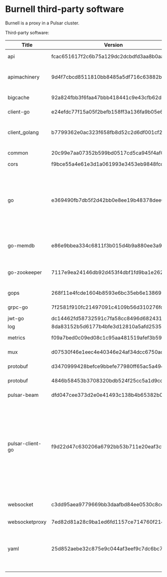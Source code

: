 # Burnell third-party software

Burnell is a proxy in a Pulsar cluster.

Third-party software:


|Title           |Version                                 |License                                                                                               |
|----------------|----------------------------------------|------------------------------------------------------------------------------------------------------|
|api             |fcac651617f2c6b75a129dc2dcbdfd3aa8b0aa1c|Apache-2.0                                                                                            |
|apimachinery    |9d4f7cbcd8511810bb8485a5df716c63882b219a|Apache-2.0; BSD-3-Clause                                                                              |
|bigcache        |92a824fbb3f6faa47bbb418441c9e43cfb62d294|Apache-2.0                                                                                            |
|client-go       |e24efdc77f15a05f2befb158ff3a136fa9b05e6c|Apache-2.0                                                                                            |
|client_golang   |b7799362e0ac323f658fb8d52c2d6df001cf272c|Apache-2.0; BSD-3-Clause                                                                              |
|common          |20c99e7aa07352b599bd0517cd5ca945f4af0407|Apache-2.0                                                                                            |
|cors            |f9bce55a4e61e3d1a061993e3453eb9848fcdc4d|MIT                                                                                                   |
|go              |e369490fb7db5f2d42bb0e8ee19b48378dee0ebf|BSD-3-Clause; Multi-license: BSD-3-Clause OR GPL-2.0-only; Public-Domain                              |
|go-memdb        |e86e9bbea334c6811f3b015d4b9a880ee3a9792b|MPL-2.0-no-copyleft-exception                                                                         |
|go-zookeeper    |7117e9ea24146db92d453f4dbf1fd9ba1e262989|BSD-3-Clause; Apache-2.0                                                                              |
|gops            |268f11e4fcde1604b8593e6bc35eb6e138699cb5|BSD-3-Clause                                                                                          |
|grpc-go         |7f2581f910fc21497091c4109b56d310276fc943|Apache-2.0                                                                                            |
|jwt-go          |dc14462fd58732591c7fa58cc8496d6824316a82|MIT                                                                                                   |
|log             |8da83152b5d6177b4bfe3d12810a5afd25355170|MIT                                                                                                   |
|metrics         |f09a7bed0c09ed08c1c95aa481519afef3b59d8a|Apache-2.0                                                                                            |
|mux             |d07530f46e1eec4e40346e24af34dcc6750ad39f|BSD-3-Clause                                                                                          |
|protobuf        |d3470999428befce9bbefe77980ff65ac5a494c4|BSD-3-Clause                                                                                          |
|protobuf        |4846b58453b3708320bdb524f25cc5a1d9cda4d4|BSD-3-Clause                                                                                          |
|pulsar-beam     |dfd047cee373d2e0e41493c138b4b65382b0e506|Apache-2.0                                                                                            |
|pulsar-client-go|f9d22d47c630206a6792bb53b711e20eaf3cf9ec|Apache-2.0; MIT; Multi-license: Apache-2.0 OR GPL-3.0-only; BSD-3-Clause; public-domain; BSD-2-Clause |
|websocket       |c3dd95aea9779669bb3daafbd84ee0530c8ce1c1|BSD-2-Clause; BSD-3-Clause                                                                            |
|websocketproxy  |7ed82d81a28c9ba1ed6fd1157ce714760f214c98|MIT                                                                                                   |
|yaml            |25d852aebe32c875e9c044af3eef9c7dc6bc777f|Multi-license: BSD-3-Clause OR MIT; BSD-3-Clause                                                      |
